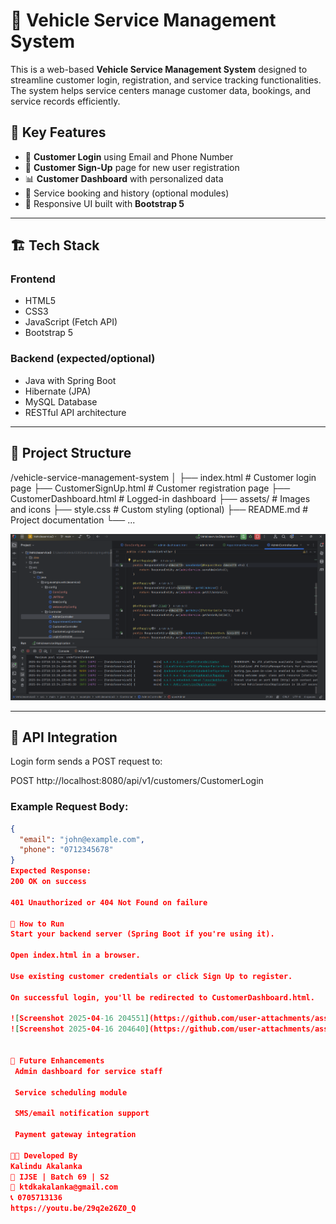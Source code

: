 # 🚗 Vehicle Service Management System

This is a web-based **Vehicle Service Management System** designed to streamline customer login, registration, and service tracking functionalities. The system helps service centers manage customer data, bookings, and service records efficiently.

## 📌 Key Features

- 🔐 **Customer Login** using Email and Phone Number
- 📝 **Customer Sign-Up** page for new user registration
- 📊 **Customer Dashboard** with personalized data
- 🧾 Service booking and history (optional modules)
- 📱 Responsive UI built with **Bootstrap 5**

---

## 🏗️ Tech Stack

### Frontend
- HTML5
- CSS3
- JavaScript (Fetch API)
- Bootstrap 5

### Backend (expected/optional)
- Java with Spring Boot
- Hibernate (JPA)
- MySQL Database
- RESTful API architecture

---

## 📁 Project Structure

/vehicle-service-management-system │ ├── index.html # Customer login page ├── CustomerSignUp.html # Customer registration page ├── CustomerDashboard.html # Logged-in dashboard ├── assets/ # Images and icons ├── style.css # Custom styling (optional) ├── README.md # Project documentation └── ...

![image alt](https://github.com/kalindu53/VehicleServiceSpringboot/blob/main/Screenshot%202025-04-23%20101602.png?raw=true)

---

## 🔌 API Integration

Login form sends a POST request to:

POST http://localhost:8080/api/v1/customers/CustomerLogin


### Example Request Body:

```json
{
  "email": "john@example.com",
  "phone": "0712345678"
}
Expected Response:
200 OK on success

401 Unauthorized or 404 Not Found on failure

🚀 How to Run
Start your backend server (Spring Boot if you're using it).

Open index.html in a browser.

Use existing customer credentials or click Sign Up to register.

On successful login, you'll be redirected to CustomerDashboard.html.

![Screenshot 2025-04-16 204551](https://github.com/user-attachments/assets/6922b5cf-0918-4e2c-ba85-111391ef2317)
![Screenshot 2025-04-16 204640](https://github.com/user-attachments/assets/0f5d1deb-7edb-4582-8462-df546ae25656)


📌 Future Enhancements
 Admin dashboard for service staff

 Service scheduling module

 SMS/email notification support

 Payment gateway integration

👨‍💻 Developed By
Kalindu Akalanka
📘 IJSE | Batch 69 | S2
📧 ktdkakalanka@gmail.com
📞 0705713136
https://youtu.be/29q2e26Z0_Q
